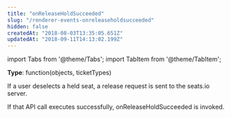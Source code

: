 ```yaml
---
title: "onReleaseHoldSucceeded"
slug: "/renderer-events-onreleaseholdsucceeded"
hidden: false
createdAt: "2018-08-03T13:35:05.651Z"
updatedAt: "2018-09-11T14:13:02.199Z"
---
```


import Tabs from '@theme/Tabs';
import TabItem from '@theme/TabItem';

**Type**: function(objects, ticketTypes)  

If a user deselects a held seat, a release request is sent to the seats.io server. 

If that API call executes successfully, onReleaseHoldSucceeded is invoked.
